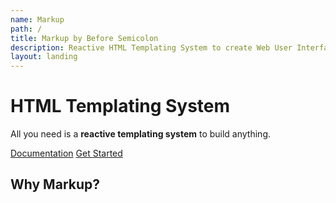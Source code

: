 ```yaml
---
name: Markup
path: /
title: Markup by Before Semicolon
description: Reactive HTML Templating System to create Web User Interfaces.
layout: landing
---
```


<div role="banner" class="banner">

# HTML Templating System

All you need is a **reactive templating system** to build anything.

[Documentation]() [Get Started]()

</div>

<section class="why">

## Why Markup?

</section>
